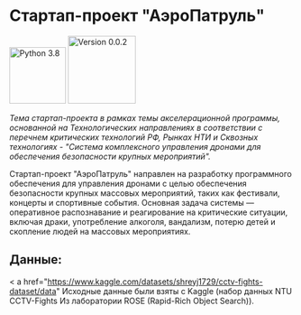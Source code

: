 # Стартап-проект "АэроПатруль"

<img src="https://img.shields.io/badge/Python-3.8-9cf" width="100" alt="Python 3.8"> <img src="https://img.shields.io/badge/Version-0.0.2-9cf" width="120" alt="Version 0.0.2">

<i> Тема стартап-проекта в рамках темы акселерационной программы, основанной на Технологических направлениях в соответствии с перечнем критических технологий РФ, Рынках НТИ и Сквозных технологиях - "Система комплексного управления дронами для обеспечения безопасности крупных мероприятий". </i>

Стартап-проект "АэроПатруль" направлен на разработку программного обеспечения для управления дронами с целью обеспечения безопасности крупных массовых мероприятий, таких как фестивали, концерты и спортивные события. Основная задача системы — оперативное распознавание и реагирование на критические ситуации, включая драки, употребление алкоголя, вандализм, потерю детей и скопление людей на массовых мероприятиях.

<h2> Данные: </h2>

< a href="https://www.kaggle.com/datasets/shreyj1729/cctv-fights-dataset/data" Исходные данные </a> были взяты с Kaggle (набор данных NTU CCTV-Fights Из лаборатории ROSE (Rapid-Rich Object Search)).
